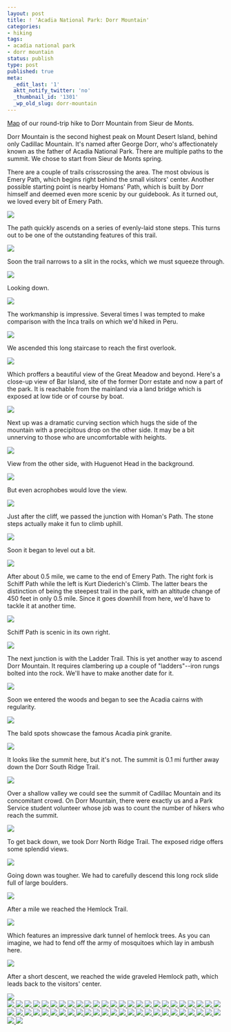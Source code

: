 ```yaml
---
layout: post
title: ! 'Acadia National Park: Dorr Mountain'
categories:
- hiking
tags:
- acadia national park
- dorr mountain
status: publish
type: post
published: true
meta:
  _edit_last: '1'
  aktt_notify_twitter: 'no'
  _thumbnail_id: '1301'
  _wp_old_slug: dorr-mountain
---
```

[Map](https://maps.google.com/maps/ms?msid=214490968088440958659.0004c472e0af882101443&msa=0&ll=44.358347,-68.211794&spn=0.014897,0.018775) of our round-trip hike to Dorr Mountain from Sieur de Monts.

Dorr Mountain is the second highest peak on Mount Desert Island, behind only Cadillac Mountain. It's named after George Dorr, who's affectionately known as the father of Acadia National Park. There are multiple paths to the summit.  We chose to start from Sieur de Monts spring.

There are a couple of trails crisscrossing the area.  The most obvious is Emery Path, which begins right behind the small visitors' center.  Another possible starting point is nearby Homans' Path, which is built by Dorr himself and deemed even more scenic by our guidebook. As it turned out, we loved every bit of Emery Path.

<img src='https://dl.dropboxusercontent.com/u/52804626/acadia-dorr/dsc_5511.jpg' />

The path quickly ascends on a series of evenly-laid stone steps.  This turns out to be one of the outstanding features of this trail.

<img src='https://dl.dropboxusercontent.com/u/52804626/acadia-dorr/dsc_5518.jpg' />

Soon the trail narrows to a slit in the rocks, which we must squeeze through.

<img src='https://dl.dropboxusercontent.com/u/52804626/acadia-dorr/dsc_5523.jpg' />

Looking down.

<img src='https://dl.dropboxusercontent.com/u/52804626/acadia-dorr/dsc_5524.jpg' />

The workmanship is impressive.  Several times I was tempted to make comparison with the Inca trails on which we'd hiked in Peru.

<img src='https://dl.dropboxusercontent.com/u/52804626/acadia-dorr/dsc_5532.jpg' />

We ascended this long staircase to reach the first overlook.

<img src='https://dl.dropboxusercontent.com/u/52804626/acadia-dorr/dsc_5549.jpg' />

Which proffers a beautiful view of the Great Meadow and beyond.  Here's a close-up view of Bar Island, site of the former Dorr estate and now a part of the park.  It is reachable from the mainland via a land bridge which is exposed at low tide or of course by boat.

<img src='https://dl.dropboxusercontent.com/u/52804626/acadia-dorr/dsc_5553.jpg' />

Next up was a dramatic curving section which hugs the side of the mountain with a precipitous drop on the other side.  It may be a bit unnerving to those who are uncomfortable with heights.

<img src='https://dl.dropboxusercontent.com/u/52804626/acadia-dorr/dsc_5558.jpg' />

View from the other side, with Huguenot Head in the background.

<img src='https://dl.dropboxusercontent.com/u/52804626/acadia-dorr/dsc_5565.jpg' />

But even acrophobes would love the view.

<img src='https://dl.dropboxusercontent.com/u/52804626/acadia-dorr/dsc_5559.jpg' />

Just after the cliff, we passed the junction with Homan's Path.  The stone steps actually make it fun to climb uphill.

<img src='https://dl.dropboxusercontent.com/u/52804626/acadia-dorr/dsc_5587.jpg' />

Soon it began to level out a bit.

<img src='https://dl.dropboxusercontent.com/u/52804626/acadia-dorr/dsc_5589.jpg' />

After about 0.5 mile, we came to the end of Emery Path. The right fork is Schiff Path while the left is Kurt Diederich's Climb.  The latter bears the distinction of being the steepest trail in the park, with an altitude change of 450 feet in only 0.5 mile. Since it goes downhill from here, we'd have to tackle it at another time.

<img src='https://dl.dropboxusercontent.com/u/52804626/acadia-dorr/dsc_5595.jpg' />

Schiff Path is scenic in its own right.

<img src='https://dl.dropboxusercontent.com/u/52804626/acadia-dorr/dsc_5606.jpg' />

The next junction is with the Ladder Trail.  This is yet another way to ascend Dorr Mountain. It requires clambering up a couple of "ladders"--iron rungs bolted into the rock.  We'll have to make another date for it.

<img src='https://dl.dropboxusercontent.com/u/52804626/acadia-dorr/dsc_5619.jpg' />

Soon we entered the woods and began to see the Acadia cairns with regularity.

<img src='https://dl.dropboxusercontent.com/u/52804626/acadia-dorr/dsc_5635.jpg' />

The bald spots showcase the famous Acadia pink granite.

<img src='https://dl.dropboxusercontent.com/u/52804626/acadia-dorr/dsc_5641.jpg' />

It looks like the summit here, but it's not.  The summit is 0.1 mi further away down the Dorr South Ridge Trail.

<img src='https://dl.dropboxusercontent.com/u/52804626/acadia-dorr/dsc_5642.jpg' />

Over a shallow valley we could see the summit of Cadillac Mountain and its concomitant crowd. On Dorr Mountain, there were exactly us and a Park Service student volunteer whose job was to count the number of hikers who reach the summit.

<img src='https://dl.dropboxusercontent.com/u/52804626/acadia-dorr/dsc_5648.jpg' />

To get back down, we took Dorr North Ridge Trail.  The exposed ridge offers some splendid views.

<img src='https://dl.dropboxusercontent.com/u/52804626/acadia-dorr/dsc_5661.jpg' />

Going down was tougher.  We had to carefully descend this long rock slide full of large boulders.

<img src='https://dl.dropboxusercontent.com/u/52804626/acadia-dorr/dsc_5686.jpg' />

After a mile we reached the Hemlock Trail.

<img src='https://dl.dropboxusercontent.com/u/52804626/acadia-dorr/dsc_5687.jpg' />

Which features an impressive dark tunnel of hemlock trees. As you can imagine, we had to fend off the army of mosquitoes which lay in ambush here.

<img src='https://dl.dropboxusercontent.com/u/52804626/acadia-dorr/dsc_5694.jpg' />

After a short descent, we reached the wide graveled Hemlock path, which leads back to the visitors' center.

<img src='https://dl.dropboxusercontent.com/u/52804626/acadia-dorr/dsc_5698.jpg' />

<!-- Darkbox -->
<div class="darkbox">
<a href="https://dl.dropboxusercontent.com/u/52804626/acadia-dorr/dsc_5511.jpg" data-darkbox="acadia-dorr">
  <img src="https://dl.dropboxusercontent.com/u/52804626/acadia-dorr/thumbs/dsc_5511.jpg" />
</a>
<a href="https://dl.dropboxusercontent.com/u/52804626/acadia-dorr/dsc_5515.jpg" data-darkbox="acadia-dorr">
  <img src="https://dl.dropboxusercontent.com/u/52804626/acadia-dorr/thumbs/dsc_5515.jpg" />
</a>
<a href="https://dl.dropboxusercontent.com/u/52804626/acadia-dorr/dsc_5518.jpg" data-darkbox="acadia-dorr">
  <img src="https://dl.dropboxusercontent.com/u/52804626/acadia-dorr/thumbs/dsc_5518.jpg" />
</a>
<a href="https://dl.dropboxusercontent.com/u/52804626/acadia-dorr/dsc_5523.jpg" data-darkbox="acadia-dorr">
  <img src="https://dl.dropboxusercontent.com/u/52804626/acadia-dorr/thumbs/dsc_5523.jpg" />
</a>
<a href="https://dl.dropboxusercontent.com/u/52804626/acadia-dorr/dsc_5524.jpg" data-darkbox="acadia-dorr">
  <img src="https://dl.dropboxusercontent.com/u/52804626/acadia-dorr/thumbs/dsc_5524.jpg" />
</a>
<a href="https://dl.dropboxusercontent.com/u/52804626/acadia-dorr/dsc_5526.jpg" data-darkbox="acadia-dorr">
  <img src="https://dl.dropboxusercontent.com/u/52804626/acadia-dorr/thumbs/dsc_5526.jpg" />
</a>
<a href="https://dl.dropboxusercontent.com/u/52804626/acadia-dorr/dsc_5527.jpg" data-darkbox="acadia-dorr">
  <img src="https://dl.dropboxusercontent.com/u/52804626/acadia-dorr/thumbs/dsc_5527.jpg" />
</a>
<a href="https://dl.dropboxusercontent.com/u/52804626/acadia-dorr/dsc_5530.jpg" data-darkbox="acadia-dorr">
  <img src="https://dl.dropboxusercontent.com/u/52804626/acadia-dorr/thumbs/dsc_5530.jpg" />
</a>
<a href="https://dl.dropboxusercontent.com/u/52804626/acadia-dorr/dsc_5532.jpg" data-darkbox="acadia-dorr">
  <img src="https://dl.dropboxusercontent.com/u/52804626/acadia-dorr/thumbs/dsc_5532.jpg" />
</a>
<a href="https://dl.dropboxusercontent.com/u/52804626/acadia-dorr/dsc_5539.jpg" data-darkbox="acadia-dorr">
  <img src="https://dl.dropboxusercontent.com/u/52804626/acadia-dorr/thumbs/dsc_5539.jpg" />
</a>
<a href="https://dl.dropboxusercontent.com/u/52804626/acadia-dorr/dsc_5549.jpg" data-darkbox="acadia-dorr">
  <img src="https://dl.dropboxusercontent.com/u/52804626/acadia-dorr/thumbs/dsc_5549.jpg" />
</a>
<a href="https://dl.dropboxusercontent.com/u/52804626/acadia-dorr/dsc_5552.jpg" data-darkbox="acadia-dorr">
  <img src="https://dl.dropboxusercontent.com/u/52804626/acadia-dorr/thumbs/dsc_5552.jpg" />
</a>
<a href="https://dl.dropboxusercontent.com/u/52804626/acadia-dorr/dsc_5553.jpg" data-darkbox="acadia-dorr">
  <img src="https://dl.dropboxusercontent.com/u/52804626/acadia-dorr/thumbs/dsc_5553.jpg" />
</a>
<a href="https://dl.dropboxusercontent.com/u/52804626/acadia-dorr/dsc_5554a.jpg" data-darkbox="acadia-dorr">
  <img src="https://dl.dropboxusercontent.com/u/52804626/acadia-dorr/thumbs/dsc_5554a.jpg" />
</a>
<a href="https://dl.dropboxusercontent.com/u/52804626/acadia-dorr/dsc_5558.jpg" data-darkbox="acadia-dorr">
  <img src="https://dl.dropboxusercontent.com/u/52804626/acadia-dorr/thumbs/dsc_5558.jpg" />
</a>
<a href="https://dl.dropboxusercontent.com/u/52804626/acadia-dorr/dsc_5559.jpg" data-darkbox="acadia-dorr">
  <img src="https://dl.dropboxusercontent.com/u/52804626/acadia-dorr/thumbs/dsc_5559.jpg" />
</a>
<a href="https://dl.dropboxusercontent.com/u/52804626/acadia-dorr/dsc_5565.jpg" data-darkbox="acadia-dorr">
  <img src="https://dl.dropboxusercontent.com/u/52804626/acadia-dorr/thumbs/dsc_5565.jpg" />
</a>
<a href="https://dl.dropboxusercontent.com/u/52804626/acadia-dorr/dsc_5587.jpg" data-darkbox="acadia-dorr">
  <img src="https://dl.dropboxusercontent.com/u/52804626/acadia-dorr/thumbs/dsc_5587.jpg" />
</a>
<a href="https://dl.dropboxusercontent.com/u/52804626/acadia-dorr/dsc_5589.jpg" data-darkbox="acadia-dorr">
  <img src="https://dl.dropboxusercontent.com/u/52804626/acadia-dorr/thumbs/dsc_5589.jpg" />
</a>
<a href="https://dl.dropboxusercontent.com/u/52804626/acadia-dorr/dsc_5595.jpg" data-darkbox="acadia-dorr">
  <img src="https://dl.dropboxusercontent.com/u/52804626/acadia-dorr/thumbs/dsc_5595.jpg" />
</a>
<a href="https://dl.dropboxusercontent.com/u/52804626/acadia-dorr/dsc_5596.jpg" data-darkbox="acadia-dorr">
  <img src="https://dl.dropboxusercontent.com/u/52804626/acadia-dorr/thumbs/dsc_5596.jpg" />
</a>
<a href="https://dl.dropboxusercontent.com/u/52804626/acadia-dorr/dsc_5598.jpg" data-darkbox="acadia-dorr">
  <img src="https://dl.dropboxusercontent.com/u/52804626/acadia-dorr/thumbs/dsc_5598.jpg" />
</a>
<a href="https://dl.dropboxusercontent.com/u/52804626/acadia-dorr/dsc_5602.jpg" data-darkbox="acadia-dorr">
  <img src="https://dl.dropboxusercontent.com/u/52804626/acadia-dorr/thumbs/dsc_5602.jpg" />
</a>
<a href="https://dl.dropboxusercontent.com/u/52804626/acadia-dorr/dsc_5603.jpg" data-darkbox="acadia-dorr">
  <img src="https://dl.dropboxusercontent.com/u/52804626/acadia-dorr/thumbs/dsc_5603.jpg" />
</a>
<a href="https://dl.dropboxusercontent.com/u/52804626/acadia-dorr/dsc_5604.jpg" data-darkbox="acadia-dorr">
  <img src="https://dl.dropboxusercontent.com/u/52804626/acadia-dorr/thumbs/dsc_5604.jpg" />
</a>
<a href="https://dl.dropboxusercontent.com/u/52804626/acadia-dorr/dsc_5606.jpg" data-darkbox="acadia-dorr">
  <img src="https://dl.dropboxusercontent.com/u/52804626/acadia-dorr/thumbs/dsc_5606.jpg" />
</a>
<a href="https://dl.dropboxusercontent.com/u/52804626/acadia-dorr/dsc_5610.jpg" data-darkbox="acadia-dorr">
  <img src="https://dl.dropboxusercontent.com/u/52804626/acadia-dorr/thumbs/dsc_5610.jpg" />
</a>
<a href="https://dl.dropboxusercontent.com/u/52804626/acadia-dorr/dsc_5612.jpg" data-darkbox="acadia-dorr">
  <img src="https://dl.dropboxusercontent.com/u/52804626/acadia-dorr/thumbs/dsc_5612.jpg" />
</a>
<a href="https://dl.dropboxusercontent.com/u/52804626/acadia-dorr/dsc_5619.jpg" data-darkbox="acadia-dorr">
  <img src="https://dl.dropboxusercontent.com/u/52804626/acadia-dorr/thumbs/dsc_5619.jpg" />
</a>
<a href="https://dl.dropboxusercontent.com/u/52804626/acadia-dorr/dsc_5624.jpg" data-darkbox="acadia-dorr">
  <img src="https://dl.dropboxusercontent.com/u/52804626/acadia-dorr/thumbs/dsc_5624.jpg" />
</a>
<a href="https://dl.dropboxusercontent.com/u/52804626/acadia-dorr/dsc_5633.jpg" data-darkbox="acadia-dorr">
  <img src="https://dl.dropboxusercontent.com/u/52804626/acadia-dorr/thumbs/dsc_5633.jpg" />
</a>
<a href="https://dl.dropboxusercontent.com/u/52804626/acadia-dorr/dsc_5635.jpg" data-darkbox="acadia-dorr">
  <img src="https://dl.dropboxusercontent.com/u/52804626/acadia-dorr/thumbs/dsc_5635.jpg" />
</a>
<a href="https://dl.dropboxusercontent.com/u/52804626/acadia-dorr/dsc_5636.jpg" data-darkbox="acadia-dorr">
  <img src="https://dl.dropboxusercontent.com/u/52804626/acadia-dorr/thumbs/dsc_5636.jpg" />
</a>
<a href="https://dl.dropboxusercontent.com/u/52804626/acadia-dorr/dsc_5640.jpg" data-darkbox="acadia-dorr">
  <img src="https://dl.dropboxusercontent.com/u/52804626/acadia-dorr/thumbs/dsc_5640.jpg" />
</a>
<a href="https://dl.dropboxusercontent.com/u/52804626/acadia-dorr/dsc_5641.jpg" data-darkbox="acadia-dorr">
  <img src="https://dl.dropboxusercontent.com/u/52804626/acadia-dorr/thumbs/dsc_5641.jpg" />
</a>
<a href="https://dl.dropboxusercontent.com/u/52804626/acadia-dorr/dsc_5642.jpg" data-darkbox="acadia-dorr">
  <img src="https://dl.dropboxusercontent.com/u/52804626/acadia-dorr/thumbs/dsc_5642.jpg" />
</a>
<a href="https://dl.dropboxusercontent.com/u/52804626/acadia-dorr/dsc_5647.jpg" data-darkbox="acadia-dorr">
  <img src="https://dl.dropboxusercontent.com/u/52804626/acadia-dorr/thumbs/dsc_5647.jpg" />
</a>
<a href="https://dl.dropboxusercontent.com/u/52804626/acadia-dorr/dsc_5648.jpg" data-darkbox="acadia-dorr">
  <img src="https://dl.dropboxusercontent.com/u/52804626/acadia-dorr/thumbs/dsc_5648.jpg" />
</a>
<a href="https://dl.dropboxusercontent.com/u/52804626/acadia-dorr/dsc_5650.jpg" data-darkbox="acadia-dorr">
  <img src="https://dl.dropboxusercontent.com/u/52804626/acadia-dorr/thumbs/dsc_5650.jpg" />
</a>
<a href="https://dl.dropboxusercontent.com/u/52804626/acadia-dorr/dsc_5661.jpg" data-darkbox="acadia-dorr">
  <img src="https://dl.dropboxusercontent.com/u/52804626/acadia-dorr/thumbs/dsc_5661.jpg" />
</a>
<a href="https://dl.dropboxusercontent.com/u/52804626/acadia-dorr/dsc_5665.jpg" data-darkbox="acadia-dorr">
  <img src="https://dl.dropboxusercontent.com/u/52804626/acadia-dorr/thumbs/dsc_5665.jpg" />
</a>
<a href="https://dl.dropboxusercontent.com/u/52804626/acadia-dorr/dsc_5667.jpg" data-darkbox="acadia-dorr">
  <img src="https://dl.dropboxusercontent.com/u/52804626/acadia-dorr/thumbs/dsc_5667.jpg" />
</a>
<a href="https://dl.dropboxusercontent.com/u/52804626/acadia-dorr/dsc_5669.jpg" data-darkbox="acadia-dorr">
  <img src="https://dl.dropboxusercontent.com/u/52804626/acadia-dorr/thumbs/dsc_5669.jpg" />
</a>
<a href="https://dl.dropboxusercontent.com/u/52804626/acadia-dorr/dsc_5671.jpg" data-darkbox="acadia-dorr">
  <img src="https://dl.dropboxusercontent.com/u/52804626/acadia-dorr/thumbs/dsc_5671.jpg" />
</a>
<a href="https://dl.dropboxusercontent.com/u/52804626/acadia-dorr/dsc_5677.jpg" data-darkbox="acadia-dorr">
  <img src="https://dl.dropboxusercontent.com/u/52804626/acadia-dorr/thumbs/dsc_5677.jpg" />
</a>
<a href="https://dl.dropboxusercontent.com/u/52804626/acadia-dorr/dsc_5683.jpg" data-darkbox="acadia-dorr">
  <img src="https://dl.dropboxusercontent.com/u/52804626/acadia-dorr/thumbs/dsc_5683.jpg" />
</a>
<a href="https://dl.dropboxusercontent.com/u/52804626/acadia-dorr/dsc_5686.jpg" data-darkbox="acadia-dorr">
  <img src="https://dl.dropboxusercontent.com/u/52804626/acadia-dorr/thumbs/dsc_5686.jpg" />
</a>
<a href="https://dl.dropboxusercontent.com/u/52804626/acadia-dorr/dsc_5687.jpg" data-darkbox="acadia-dorr">
  <img src="https://dl.dropboxusercontent.com/u/52804626/acadia-dorr/thumbs/dsc_5687.jpg" />
</a>
<a href="https://dl.dropboxusercontent.com/u/52804626/acadia-dorr/dsc_5691.jpg" data-darkbox="acadia-dorr">
  <img src="https://dl.dropboxusercontent.com/u/52804626/acadia-dorr/thumbs/dsc_5691.jpg" />
</a>
<a href="https://dl.dropboxusercontent.com/u/52804626/acadia-dorr/dsc_5694.jpg" data-darkbox="acadia-dorr">
  <img src="https://dl.dropboxusercontent.com/u/52804626/acadia-dorr/thumbs/dsc_5694.jpg" />
</a>
<a href="https://dl.dropboxusercontent.com/u/52804626/acadia-dorr/dsc_5695.jpg" data-darkbox="acadia-dorr">
  <img src="https://dl.dropboxusercontent.com/u/52804626/acadia-dorr/thumbs/dsc_5695.jpg" />
</a>
<a href="https://dl.dropboxusercontent.com/u/52804626/acadia-dorr/dsc_5698.jpg" data-darkbox="acadia-dorr">
  <img src="https://dl.dropboxusercontent.com/u/52804626/acadia-dorr/thumbs/dsc_5698.jpg" />
</a>

</div>
<!-- End darkbox -->